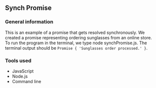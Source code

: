 ## Synch Promise

### General information

This is an example of a promise that gets resolved synchronously. We created a promise representing ordering sunglasses from an online store. To run the program in the terminal, we type node synchPromise.js. The terminal output should be ``` Promise { 'Sunglasses order processed.' } ```.

### Tools used

+ JavaScript
+ Node.js
+ Command line
